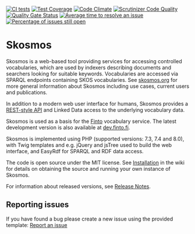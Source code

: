 [![CI tests](https://github.com/NatLibFi/Skosmos/actions/workflows/ci.yml/badge.svg)](https://github.com/NatLibFi/Skosmos/actions/workflows/ci.yml)
[![Test Coverage](https://codeclimate.com/github/NatLibFi/Skosmos/badges/coverage.svg)](https://codeclimate.com/github/NatLibFi/Skosmos/coverage)
[![Code Climate](https://codeclimate.com/github/NatLibFi/Skosmos/badges/gpa.svg)](https://codeclimate.com/github/NatLibFi/Skosmos)
[![Scrutinizer Code Quality](https://scrutinizer-ci.com/g/NatLibFi/Skosmos/badges/quality-score.png?b=main)](https://scrutinizer-ci.com/g/NatLibFi/Skosmos/?branch=main)
[![Quality Gate Status](https://sonarcloud.io/api/project_badges/measure?project=NatLibFi_Skosmos&metric=alert_status)](https://sonarcloud.io/dashboard?id=NatLibFi_Skosmos)
[![Average time to resolve an issue](http://isitmaintained.com/badge/resolution/NatLibFi/Skosmos.svg)](http://isitmaintained.com/project/NatLibFi/Skosmos "Average time to resolve an issue")
[![Percentage of issues still open](http://isitmaintained.com/badge/open/NatLibFi/Skosmos.svg)](http://isitmaintained.com/project/NatLibFi/Skosmos "Percentage of issues still open")

# Skosmos

Skosmos is a web-based tool providing services for accessing controlled
vocabularies, which are used by indexers describing documents and searchers
looking for suitable keywords. Vocabularies are accessed via SPARQL
endpoints containing SKOS vocabularies. See
[skosmos.org](http://skosmos.org) for more general information about
Skosmos including use cases, current users and publications.

In addition to a modern web user interface for humans, Skosmos provides a
[REST-style API](https://github.com/NatLibFi/Skosmos/wiki/REST-API) and Linked 
Data access to the underlying vocabulary data.

Skosmos is used as a basis for the [Finto](http://finto.fi) vocabulary service. 
The latest development version is also available at 
[dev.finto.fi](http://dev.finto.fi).

Skosmos is implemented using PHP (supported versions: 7.3, 7.4 and 8.0), with 
Twig templates and e.g. jQuery and jsTree used to build the web interface, and 
EasyRdf for SPARQL and RDF data access. 

The code is open source under the MIT license. See 
[Installation](https://github.com/NatLibFi/Skosmos/wiki/Installation) in the 
wiki for details on obtaining the source and running your own instance of Skosmos.

For information about released versions, see 
[Release Notes](https://github.com/NatLibFi/Skosmos/releases).


## Reporting issues

If you have found a bug please create a new issue using the provided template:
[Report an issue](https://github.com/NatLibFi/Skosmos/issues/new/choose)
